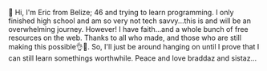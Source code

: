 👋 Hi,
I'm Eric from Belize; 46 and trying to learn programming.
I only finished high school and am so very not tech savvy...this is and will be an overwhelming journey.
However! I have faith...and a whole bunch of free resources on the web. Thanks to all who made, and those who are still making this possible👌🙏.
So, I'll just be around hanging on until I prove that I can still learn somethings worthwhile.
Peace and love braddaz and sistaz...
